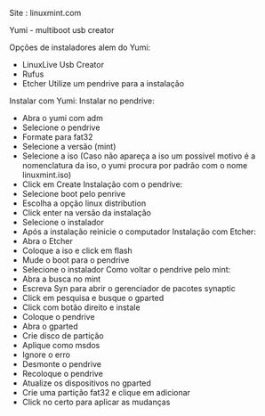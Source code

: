 Site : linuxmint.com

Yumi - multiboot usb creator

Opções de instaladores alem do Yumi:
- LinuxLive Usb Creator
- Rufus
- Etcher
Utilize um pendrive para a instalação

Instalar com Yumi:
    Instalar no pendrive:
- Abra o yumi com adm
- Selecione o pendrive
- Formate para fat32
- Selecione a versão (mint)
- Selecione a iso (Caso não apareça a iso um possivel motivo é a nomenclatura da iso, o yumi procura por padrão com o nome linuxmint.iso)
- Click em Create
    Instalação com o pendrive:
- Selecione boot pelo penrive
- Escolha a opção linux distribution
- Click enter na versão da instalação
- Selecione o instalador
- Após a instalação reinicie o computador
Instalação com Etcher:
- Abra o Etcher
- Coloque a iso e click em flash
- Mude o boot para o pendrive
- Selecione o instalador
Como voltar o pendrive pelo mint:
- Abra a busca no mint
- Escreva Syn para abrir o gerenciador de pacotes synaptic
- Click em pesquisa e busque o gparted
- Click com botão direito e instale
- Coloque o pendrive
- Abra o gparted
- Crie disco de partição
- Aplique como msdos
- Ignore o erro
- Desmonte o pendrive
- Recoloque o pendrive
- Atualize os dispositivos no gparted
- Crie uma partição fat32 e clique em adicionar
- Click no certo para aplicar as mudanças
